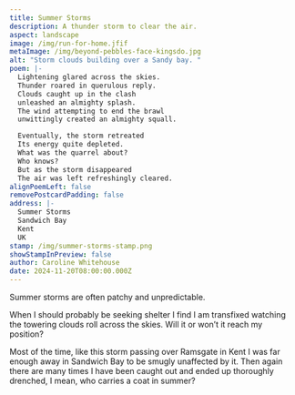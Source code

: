 ```yaml
---
title: Summer Storms
description: A thunder storm to clear the air.
aspect: landscape
image: /img/run-for-home.jfif
metaImage: /img/beyond-pebbles-face-kingsdo.jpg
alt: "Storm clouds building over a Sandy bay. "
poem: |-
  Lightening glared across the skies.
  Thunder roared in querulous reply.
  Clouds caught up in the clash
  unleashed an almighty splash.
  The wind attempting to end the brawl
  unwittingly created an almighty squall.

  Eventually, the storm retreated
  Its energy quite depleted.
  What was the quarrel about?
  Who knows?
  But as the storm disappeared
  The air was left refreshingly cleared.
alignPoemLeft: false
removePostcardPadding: false
address: |-
  Summer Storms
  Sandwich Bay
  Kent
  UK
stamp: /img/summer-storms-stamp.png
showStampInPreview: false
author: Caroline Whitehouse
date: 2024-11-20T08:00:00.000Z
---
```

Summer storms are often patchy and unpredictable. 

When I should probably be seeking shelter I find I am transfixed watching the towering clouds roll across the skies. Will it or won’t it reach my position?

Most of the time, like this storm passing over Ramsgate in Kent I was far enough away in Sandwich Bay to be smugly unaffected by it. Then again there are many times I have been caught out and ended up thoroughly drenched, I mean, who carries a coat in summer?